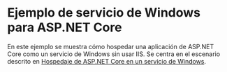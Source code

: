 # <a name="aspnet-core-windows-service-sample"></a>Ejemplo de servicio de Windows para ASP.NET Core

En este ejemplo se muestra cómo hospedar una aplicación de ASP.NET Core como un servicio de Windows sin usar IIS. Se centra en el escenario descrito en [Hospedaje de ASP.NET Core en un servicio de Windows](https://docs.microsoft.com/aspnet/core/host-and-deploy/windows-service).
